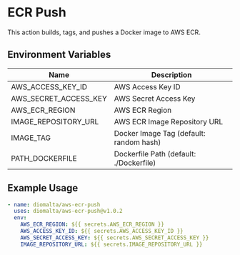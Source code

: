 # ECR Push

This action builds, tags, and pushes a Docker image to AWS ECR.

## Environment Variables

| Name                   | Description                           |
|------------------------|---------------------------------------|
| AWS_ACCESS_KEY_ID      | AWS Access Key ID                     |
| AWS_SECRET_ACCESS_KEY  | AWS Secret Access Key                 |
| AWS_ECR_REGION         | AWS ECR Region                        |
| IMAGE_REPOSITORY_URL   | AWS ECR Image Repository URL          |
| IMAGE_TAG              | Docker Image Tag (default: random hash) |
| PATH_DOCKERFILE        | Dockerfile Path (default: ./Dockerfile) |

## Example Usage

```yaml
- name: diomalta/aws-ecr-push
  uses: diomalta/aws-ecr-push@v1.0.2
  env:
    AWS_ECR_REGION: ${{ secrets.AWS_ECR_REGION }}
    AWS_ACCESS_KEY_ID: ${{ secrets.AWS_ACCESS_KEY_ID }}
    AWS_SECRET_ACCESS_KEY: ${{ secrets.AWS_SECRET_ACCESS_KEY }}
    IMAGE_REPOSITORY_URL: ${{ secrets.IMAGE_REPOSITORY_URL }}
```
